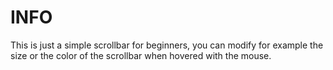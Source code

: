 # INFO
This is just a simple scrollbar for beginners, you can modify for example the size or the color of the scrollbar when hovered with the mouse.
